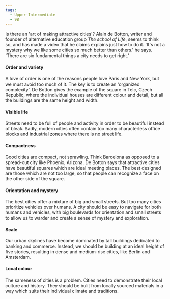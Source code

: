 ```yaml
---
tags:
  - Upper-Intermediate
  - 9B
---
```

Is there an 'art of making attractive cities'? Alain de Botton, writer and founder of alternative education group *The school of Life*, seems to think so, and has made a video that he claims explains just how to do it. 'It's not a mystery why we like some cities so much better than others.' he says. 'There are six fundamental things a city needs to get right.'

#### Order and variety
A love of order is one of the reasons people love Paris and New York, but we must avoid too much of it. The key is to create an 'organized complexity'. De Botton gives the example of the square in Telc, Czech Republic, where the individual houses are different colour and detail, but all the buildings are the same height and width.

#### Visible life
Streets need to be full of people and activity in order to be beautiful instead of bleak. Sadly, modern cities often contain too many characterless office blocks and industrial zones where there is no street life.

#### Compactness
Good cities are compact, not sprawling. Think Barcelona as opposed to a spread-out city like Phoenix, Arizona. De Botton says that attractive cities have beautiful squares which are ideal meeting places. The best designed are those which are not too large, so that people can recognize a face on the other side of the square.

#### Orientation and mystery
The best cities offer a mixture of big and small streets. But too many cities prioritize vehicles over humans. A city should be easy to navigate for both humans and vehicles, with big boulevards for orientation and small streets to allow us to warder and create a sense of mystery and exploration.

#### Scale
Our urban skylines have become dominated by tall buildings dedicated to banking and commerce. Instead, we should be building at an ideal height of five stories, resulting in dense and medium-rise cities, like Berlin and Amsterdam.

#### Local colour
The sameness of cities is a problem. Cities need to demonstrate their local culture and history. They should be bulit from locally sourced materials in a way which suits their individual climate and traditions.